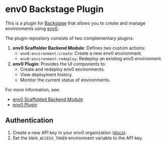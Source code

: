 # env0 Backstage Plugin

This is a plugin for [Backstage](https://backstage.io) that allows you to create and manage environments using [env0](https://env0.com).

The plugin repository consists of two complementary plugins:
1. **env0 Scaffolder Backend Module**: Defines two custom actions:
   - `env0:environment:create`: Create a new env0 environment.
   - `env0:environment:redeploy`: Redeploy an existing env0 environment.
2. **env0 Plugin**: Provides the UI components to:
   - Create and redeploy env0 environments.
   - View deployment history.
   - Monitor the current status of environments.

For more information, see:
- [env0 Scaffolded Backend Module](./plugins/scaffolder-backend-module-env0/README.md)
- [env0 Plugin](./plugins/backstage-plugin-env0/README.md)

## Authentication

1. Create a new API key in your env0 organization ([docs](https://docs.env0.com/docs/api-keys)).
2. Set the `ENV0_ACCESS_TOKEN` environment variable to the API key.

